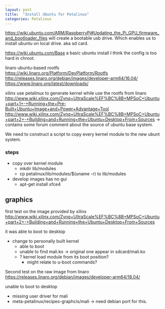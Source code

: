 ```yaml
---
layout: post
title:  "Install Ubuntu for Petalinux"
categories: Petalinux
---
```

https://wiki.ubuntu.com/ARM/RaspberryPi#Updating_the_Pi_GPU_firmware_and_bootloader_files
will create a bootable usb drive.
Which enables us to install ubuntu on local drive. aka sd card.

https://wiki.ubuntu.com/Base
a basic ubuntu install
I think the config is too hard in chroot.

linaro ubuntu-based rootfs
https://wiki.linaro.org/Platform/DevPlatform/Rootfs
http://releases.linaro.org/debian/images/developer-arm64/16.04/
https://www.linaro.org/latest/downloads/

xilinx use petalinux to generate kernel while use the rootfs from linaro 
http://www.wiki.xilinx.com/Zynq+UltraScale%EF%BC%8B+MPSoC+Ubuntu+part+1+-+Running+the+Pre-Built+Ubuntu+Image+and+Power+Advantage+Tool
http://www.wiki.xilinx.com/Zynq+UltraScale%EF%BC%8B+MPSoC+Ubuntu+part+2+-+Building+and+Running+the+Ubuntu+Desktop+From+Sources
-> contains some forum comment about the source of ubuntu base system.

We need to construct a script to copy every kernel module to the new ubunt system.

### steps

* copy over kernel module
    * mkdir lib/modules
    * cp petalinux/lib/modules/$(uname -r)  to lib/modules
* develop images has no gui
    * apt-get install xfce4


## graphics
first test on the image provided by xilinx
http://www.wiki.xilinx.com/Zynq+UltraScale%EF%BC%8B+MPSoC+Ubuntu+part+2+-+Building+and+Running+the+Ubuntu+Desktop+From+Sources

it was able to boot to desktop

* change to personally built kernel
    * able to boot
    * unable to find mali.ko -> original one appear in sdcard/mali.ko
    * ? kernel load module from its boot position?
        * might relate to u-boot commands?


Second test on the raw image from linaro
https://releases.linaro.org/debian/images/developer-arm64/18.04/

unable to boot to desktop

* missing user driver for mali
* meta-petalinux/recipes-graphcis/mali -> need debian port for this.